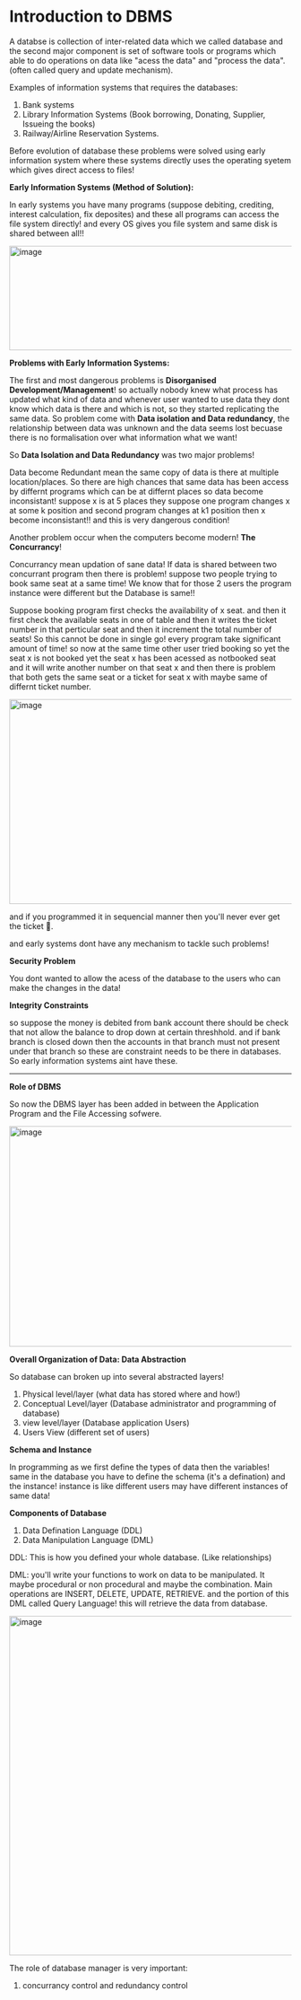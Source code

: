 # Introduction to DBMS

A databse is collection of inter-related data which we called database and the second major component is set of software tools or programs which able to do operations on data like "acess the data" and "process the data". (often called query and update mechanism). 

Examples of information systems that requires the databases:

1. Bank systems
2. Library Information Systems (Book borrowing, Donating, Supplier, Issueing the books)
3. Railway/Airline Reservation Systems.

Before evolution of database these problems were solved using early information system where these systems directly uses the operating syetem which gives direct access to files!

**Early Information Systems (Method of Solution):**

In early systems you have many programs (suppose debiting, crediting, interest calculation, fix deposites) and these all programs can access the file system directly! and every OS gives you file system and same disk is shared between all!! 

<img width="660" height="186" alt="image" src="https://github.com/user-attachments/assets/e2d82bd0-581a-437d-8f94-f63393f46ee4" />

**Problems with Early Information Systems:**

The first and most dangerous problems is **Disorganised Development/Management**! so actually nobody knew what process has updated what kind of data and whenever user wanted to use data they dont know which data is there and which is not, so they started replicating the same data. So problem come with **Data isolation and Data redundancy**, the relationship between data was unknown and the data seems lost becuase there is no formalisation over what information what we want!

So **Data Isolation and Data Redundancy** was two major problems!

Data become Redundant mean the same copy of data is there at multiple location/places. So there are high chances that same data has been access by differnt programs which can be at differnt places so data become inconsistant! suppose x is at 5 places they suppose one program changes x at some k position and second program changes at k1 position then x become inconsistant!! and this is very dangerous condition!

Another problem occur when the computers become modern! **The Concurrancy**!

Concurrancy mean updation of sane data! If data is shared between two concurrant program then there is problem! suppose two people trying to book same seat at a same time! We know that for those 2 users the program instance were different but the Database is same!! 

Suppose booking program first checks the availability of x seat. and then it first check the available seats in one of table and then it writes the ticket number in that perticular seat and then it increment the total number of seats! So this cannot be done in single go! every program take significant amount of time! so now at the same time other user tried booking so yet the seat x is not booked yet the seat x has been acessed as notbooked seat and it will write another number on that seat x and then there is problem that both gets the same seat or a ticket for seat x with maybe same of differnt ticket number.

<img width="712" height="365" alt="image" src="https://github.com/user-attachments/assets/ebb82cb0-ce9d-4418-ae42-e7b14de0df85" />

and if you programmed it in sequencial manner then you'll never ever get the ticket 🤡.

and early systems dont have any mechanism to tackle such problems!

**Security Problem**

You dont wanted to allow the acess of the database to the users who can make the changes in the data!

**Integrity Constraints**

so suppose the money is debited from bank account there should be check that not allow the balance to drop down at certain threshhold. and if bank branch is closed down then the accounts in that branch must not present under that branch so these are constraint needs to be there in databases. So early information systems aint have these.

<hr>

**Role of DBMS**

So now the DBMS layer has been added in between the Application Program and the File Accessing sofwere. 

<img width="702" height="393" alt="image" src="https://github.com/user-attachments/assets/de2f0533-1ecc-419d-b90f-4ee98c55ebea" />

**Overall Organization of Data: Data Abstraction**

So database can broken up into several abstracted layers!

1. Physical level/layer (what data has stored where and how!)
2. Conceptual Level/layer (Database administrator and programming of database)
3. view level/layer (Database application Users)
4. Users View (different set of users)

**Schema and Instance**

In programming as we first define the types of data then the variables! same in the database you have to define the schema (it's a defination) and the instance! instance is like different users may have different instances of same data!

**Components of Database**

1. Data Defination Language (DDL)
2. Data Manipulation Language (DML)


DDL: This is how you defined your whole database. (Like relationships)

DML: you'll write your functions to work on data to be manipulated. It maybe procedural or non procedural and maybe the combination. Main operations are INSERT, DELETE, UPDATE, RETRIEVE. and the portion of this DML called Query Language! this will retrieve the data from database.


<img width="848" height="605" alt="image" src="https://github.com/user-attachments/assets/044f5ab9-2d80-42dd-a45c-11270cea615d" />

The role of database manager is very important:
1. concurrancy control and redundancy control
   
